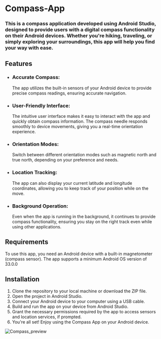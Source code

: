 # Compass-App

### This is a compass application developed using Android Studio, designed to provide users with a digital compass functionality on their Android devices. Whether you're hiking, traveling, or simply exploring your surroundings, this app will help you find your way with ease.

## Features
- ### Accurate Compass:
  The app utilizes the built-in sensors of your Android device to provide precise compass readings, ensuring accurate navigation.
- ### User-Friendly Interface:
  The intuitive user interface makes it easy to interact with the app and quickly obtain compass information. The compass needle responds smoothly to device
  movements, giving you a real-time orientation experience.
- ### Orientation Modes:
  Switch between different orientation modes such as magnetic north and true north, depending on your preference and needs.
- ### Location Tracking:
  The app can also display your current latitude and longitude coordinates, allowing you to keep track of your position while on the move.
- ### Background Operation:
  Even when the app is running in the background, it continues to provide compass functionality, ensuring you stay on the right track even while using other
  applications.

## Requirements
To use this app, you need an Android device with a built-in magnetometer (compass sensor). The app supports a minimum Android OS version of 33.0.0

## Installation
1. Clone the repository to your local machine or download the ZIP file.
2. Open the project in Android Studio.
3. Connect your Android device to your computer using a USB cable.
4. Build and run the app on your device from Android Studio.
5. Grant the necessary permissions required by the app to access sensors and location services, if prompted.
6. You're all set! Enjoy using the Compass App on your Android device.


![Compass_preview](https://github.com/manojbhavvan/Compass-App/assets/90094168/43f3c4e1-abeb-41b5-93c8-2225816ce022)
